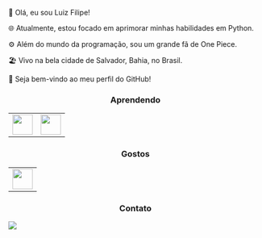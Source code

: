👋 Olá, eu sou Luiz Filipe!

🌐 Atualmente, estou focado em aprimorar minhas habilidades em Python.

⚙️ Além do mundo da programação, sou um grande fã de One Piece.

🏖️ Vivo na bela cidade de Salvador, Bahia, no Brasil.

🌟 Seja bem-vindo ao meu perfil do GitHub!

<h3 align="center"> Aprendendo </h3>
<table>
  <tr>
    <td><img src="https://cdn.jsdelivr.net/gh/devicons/devicon/icons/python/python-original.svg" width="40" height="40"/></td>
    <td><img src="https://cdn.jsdelivr.net/gh/devicons/devicon/icons/discordjs/discordjs-plain.svg" width="40" height="40"/></td>
  </tr>
</table>

<h3 align="center"> Gostos </h3>
<table>
  <tr>
    <td><img src="https://imgur.com/j8PwJwI.png" width="40" height="40"/></td>
  </tr>
</table>

<h3 align="center"> Contato </h3>
<a href="mailto:luizbrandaodev@gmail.com"><img loading="lazy" src="https://img.shields.io/badge/Gmail-D14836?style=for-the-badge&logo=gmail&logoColor=white" target="_blank"></a>
